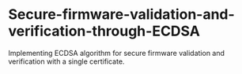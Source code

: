 # Secure-firmware-validation-and-verification-through-ECDSA
Implementing ECDSA algorithm for secure firmware validation and verification with a single certificate.
